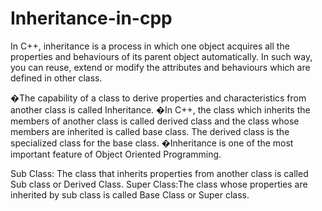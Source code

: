 # Inheritance-in-cpp
In C++, inheritance is a process in which one object acquires all the properties and behaviours of its parent object automatically. In such way, you can reuse, extend or modify the attributes and behaviours which are defined in other class.


�The capability of a class to derive properties and characteristics from another class is called Inheritance.
�In C++, the class which inherits the members of another class is called derived class and the class whose members are inherited is called base class. The derived class is the specialized class for the base class.
�Inheritance is one of the most important feature of Object Oriented Programming. 

Sub Class: The class that inherits properties from another class is called Sub class or Derived Class. 
Super Class:The class whose properties are inherited by sub class is called Base Class or Super class.

